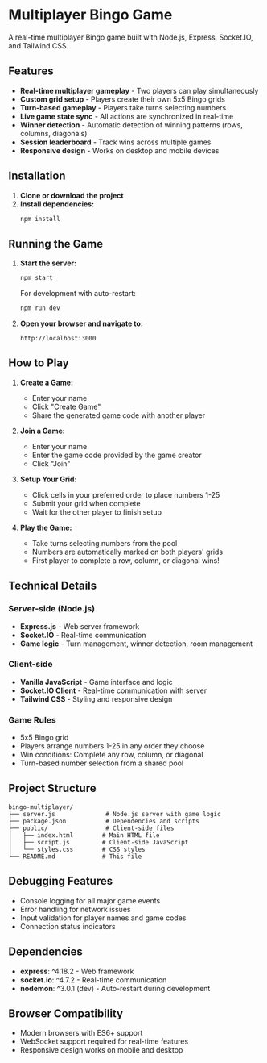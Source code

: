 # Multiplayer Bingo Game

A real-time multiplayer Bingo game built with Node.js, Express, Socket.IO, and Tailwind CSS.

## Features

- **Real-time multiplayer gameplay** - Two players can play simultaneously
- **Custom grid setup** - Players create their own 5x5 Bingo grids
- **Turn-based gameplay** - Players take turns selecting numbers
- **Live game state sync** - All actions are synchronized in real-time
- **Winner detection** - Automatic detection of winning patterns (rows, columns, diagonals)
- **Session leaderboard** - Track wins across multiple games
- **Responsive design** - Works on desktop and mobile devices

## Installation

1. **Clone or download the project**
2. **Install dependencies:**
   ```bash
   npm install
   ```

## Running the Game

1. **Start the server:**
   ```bash
   npm start
   ```
   
   For development with auto-restart:
   ```bash
   npm run dev
   ```

2. **Open your browser and navigate to:**
   ```
   http://localhost:3000
   ```

## How to Play

1. **Create a Game:**
   - Enter your name
   - Click "Create Game"
   - Share the generated game code with another player

2. **Join a Game:**
   - Enter your name
   - Enter the game code provided by the game creator
   - Click "Join"

3. **Setup Your Grid:**
   - Click cells in your preferred order to place numbers 1-25
   - Submit your grid when complete
   - Wait for the other player to finish setup

4. **Play the Game:**
   - Take turns selecting numbers from the pool
   - Numbers are automatically marked on both players' grids
   - First player to complete a row, column, or diagonal wins!

## Technical Details

### Server-side (Node.js)
- **Express.js** - Web server framework
- **Socket.IO** - Real-time communication
- **Game logic** - Turn management, winner detection, room management

### Client-side
- **Vanilla JavaScript** - Game interface and logic
- **Socket.IO Client** - Real-time communication with server
- **Tailwind CSS** - Styling and responsive design

### Game Rules
- 5x5 Bingo grid
- Players arrange numbers 1-25 in any order they choose
- Win conditions: Complete any row, column, or diagonal
- Turn-based number selection from a shared pool

## Project Structure

```
bingo-multiplayer/
├── server.js              # Node.js server with game logic
├── package.json           # Dependencies and scripts
├── public/                # Client-side files
│   ├── index.html        # Main HTML file
│   ├── script.js         # Client-side JavaScript
│   └── styles.css        # CSS styles
└── README.md             # This file
```

## Debugging Features

- Console logging for all major game events
- Error handling for network issues
- Input validation for player names and game codes
- Connection status indicators

## Dependencies

- **express**: ^4.18.2 - Web framework
- **socket.io**: ^4.7.2 - Real-time communication
- **nodemon**: ^3.0.1 (dev) - Auto-restart during development

## Browser Compatibility

- Modern browsers with ES6+ support
- WebSocket support required for real-time features
- Responsive design works on mobile and desktop

